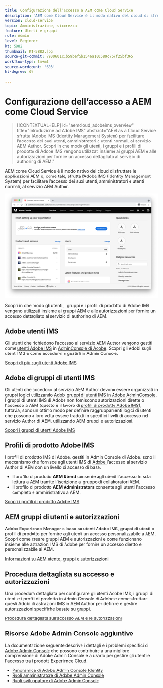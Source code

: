 ```yaml
---
title: Configurazione dell’accesso a AEM come Cloud Service
description: 'AEM come Cloud Service è il modo nativo del cloud di sfruttare le applicazioni AEM e, come tale, sfrutta l’Adobe IMS (Identity Management System) per facilitare l’accesso degli utenti, amministratori e utenti normali, al servizio Author di AEM. Scopri in che modo gli utenti, i gruppi di utenti e i profili di prodotto di Adobe IMS vengono utilizzati insieme ai gruppi AEM e alle autorizzazioni per fornire un accesso specifico ad AEM Author.  '
version: cloud-service
topic: Amministrazione, sicurezza
feature: Utenti e gruppi
role: Admin
level: Beginner
kt: 5882
thumbnail: KT-5882.jpg
source-git-commit: 7200601c1b59bef5b1546a100589c757f25bf365
workflow-type: tm+mt
source-wordcount: '603'
ht-degree: 0%

---
```



# Configurazione dell’accesso a AEM come Cloud Service

>[!CONTEXTUALHELP]
>id="aemcloud_adobeims_overview"
>title="Introduzione ad Adobe IMS"
>abstract="AEM as a Cloud Service sfrutta l’Adobe IMS (Identity Management System) per facilitare l’accesso dei suoi utenti, amministratori e utenti normali, al servizio AEM Author. Scopri in che modo gli utenti, i gruppi e i profili di prodotto di Adobe IMS vengono utilizzati insieme ai gruppi AEM e alle autorizzazioni per fornire un accesso dettagliato al servizio di authoring di AEM."

AEM come Cloud Service è il modo nativo del cloud di sfruttare le applicazioni AEM e, come tale, sfrutta l’Adobe IMS (Identity Management System) per facilitare l’accesso dei suoi utenti, amministratori e utenti normali, al servizio AEM Author.

![Adobe Admin Console](./assets/hero.png)

Scopri in che modo gli utenti, i gruppi e i profili di prodotto di Adobe IMS vengono utilizzati insieme ai gruppi AEM e alle autorizzazioni per fornire un accesso dettagliato al servizio di authoring di AEM.

## Adobe utenti IMS

Gli utenti che richiedono l’accesso al servizio AEM Author vengono gestiti come [utenti Adobe IMS](https://helpx.adobe.com/it/enterprise/using/set-up-identity.html) in [AdminConsole di Adobe](https://adminconsole.adobe.com). Scopri gli Adobi sugli utenti IMS e come accedervi e gestirli in Admin Console.

[Scopri di più sugli utenti Adobe IMS](./adobe-ims-users.md)

## Adobe di gruppi di utenti IMS

Gli utenti che accedono al servizio AEM Author devono essere organizzati in gruppi logici utilizzando [Adobi gruppi di utenti IMS](https://helpx.adobe.com/enterprise/using/user-groups.html) in [Adobe AdminConsole](https://adminconsole.adobe.com). I gruppi di utenti IMS di Adobe non forniscono autorizzazioni dirette o l&#39;accesso a AEM (questo è il lavoro di [profili di prodotto Adobe IMS](#adobe-ims-product-profiles)), tuttavia, sono un ottimo modo per definire raggruppamenti logici di utenti che possono a loro volta essere tradotti in specifici livelli di accesso nel servizio Author di AEM, utilizzando AEM gruppi e autorizzazioni.

[Scopri i gruppi di utenti Adobe IMS](./adobe-ims-user-groups.md)

## Profili di prodotto Adobe IMS

[I profili](https://helpx.adobe.com/enterprise/using/manage-permissions-and-roles.html) di prodotto IMS di Adobe, gestiti in Admin Console [ di ](https://adminconsole.adobe.com)Adobe, sono il meccanismo che fornisce agli utenti IMS di  [Adobe ](#adobe-ims-users) l’accesso al servizio Author di AEM con un livello di accesso di base.

+ Il profilo di prodotto __AEM Utenti__ consente agli utenti l&#39;accesso in sola lettura a AEM tramite l&#39;iscrizione al gruppo di collaboratori AEM.
+ Il profilo di prodotto __AEM Administrators__ consente agli utenti l&#39;accesso completo e amministrativo a AEM.

[Scopri i profili di prodotto Adobe IMS](./adobe-ims-product-profiles.md)

## AEM gruppi di utenti e autorizzazioni

Adobe Experience Manager si basa su utenti Adobe IMS, gruppi di utenti e profili di prodotto per fornire agli utenti un accesso personalizzabile a AEM. Scopri come creare gruppi AEM e autorizzazioni e come funzionano insieme alle astrazioni IMS di Adobe per fornire un accesso diretto e personalizzabile ai AEM.

[Informazioni su AEM utente, gruppi e autorizzazioni](./aem-users-groups-and-permissions.md)

## Procedura dettagliata su accesso e autorizzazioni

Una procedura dettagliata per configurare gli utenti Adobe IMS, i gruppi di utenti e i profili di prodotto in Admin Console di Adobe e come sfruttare questi Adobi di astrazioni IMS in AEM Author per definire e gestire autorizzazioni specifiche basate su gruppi.

[Procedura dettagliata sull’accesso AEM e le autorizzazioni](./walk-through.md)

## Risorse Adobe Admin Console aggiuntive

La documentazione seguente descrive i dettagli e i problemi specifici di [Adobe Admin Console](https://adminconsole.adobe.com) che possono contribuire a una migliore comprensione di Adobe Admin Console e a usarlo per gestire gli utenti e l&#39;accesso tra i prodotti Experience Cloud.

+ [Panoramica di Adobe Admin Console Identity](https://helpx.adobe.com/enterprise/using/identity.html)
+ [Ruoli amministratore di Adobe Admin Console](https://helpx.adobe.com/enterprise/using/admin-roles.html)
+ [Ruoli sviluppatore di Adobe Admin Console](https://helpx.adobe.com/enterprise/using/manage-developers.html)